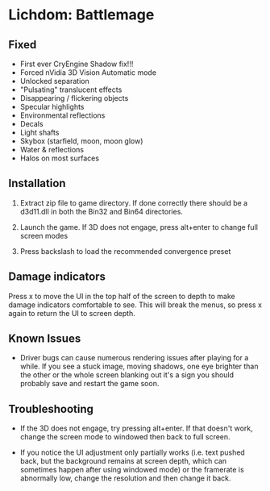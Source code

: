 Lichdom: Battlemage
===================

Fixed
-----
- First ever CryEngine Shadow fix!!!
- Forced nVidia 3D Vision Automatic mode
- Unlocked separation
- "Pulsating" translucent effects
- Disappearing / flickering objects
- Specular highlights
- Environmental reflections
- Decals
- Light shafts
- Skybox (starfield, moon, moon glow)
- Water & reflections
- Halos on most surfaces

Installation
------------
1. Extract zip file to game directory. If done correctly there should be a
   d3d11.dll in both the Bin32 and Bin64 directories.

2. Launch the game. If 3D does not engage, press alt+enter to change full
   screen modes

3. Press backslash to load the recommended convergence preset

Damage indicators
-----------------
Press x to move the UI in the top half of the screen to depth to make damage
indicators comfortable to see. This will break the menus, so press x again to
return the UI to screen depth.

Known Issues
------------
- Driver bugs can cause numerous rendering issues after playing for a while. If
  you see a stuck image, moving shadows, one eye brighter than the other or the
  whole screen blanking out it's a sign you should probably save and restart
  the game soon.

Troubleshooting
---------------
- If the 3D does not engage, try pressing alt+enter. If that doesn't work,
  change the screen mode to windowed then back to full screen.

- If you notice the UI adjustment only partially works (i.e. text pushed back,
  but the background remains at screen depth, which can sometimes happen after
  using windowed mode) or the framerate is abnormally low, change the
  resolution and then change it back.
